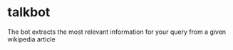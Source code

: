 # talkbot
The bot extracts the most relevant information for your query from a given wikipedia article
